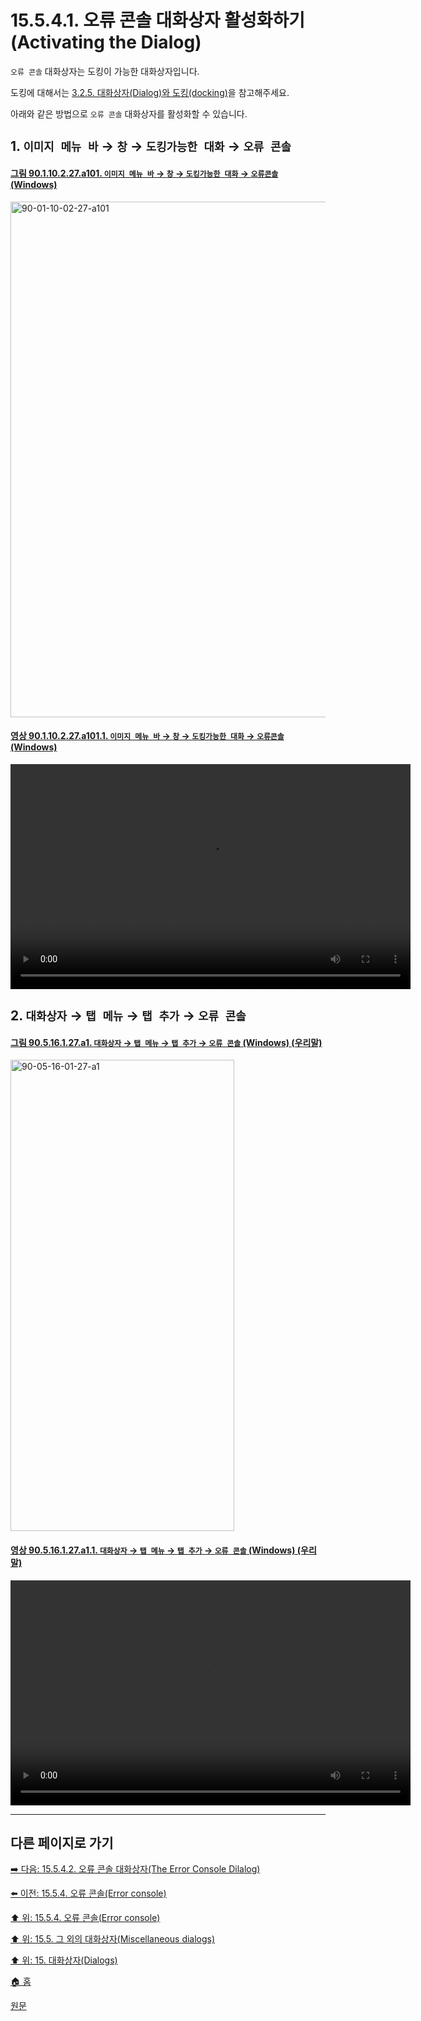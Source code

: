 # 15.5.4.1. 오류 콘솔 대화상자 활성화하기(Activating the Dialog)

`오류 콘솔` 대화상자는 도킹이 가능한 대화상자입니다.

도킹에 대해서는 [3.2.5. 대화상자(Dialog)와 도킹(docking)](./03-02-05-00-dialogs-and-docking.md)을 참고해주세요.

아래와 같은 방법으로 `오류 콘솔` 대화상자를 활성화할 수 있습니다.

<a id="15-05-04-01-s1"></a>

## 1. `이미지 메뉴 바` → `창` → `도킹가능한 대화` → `오류 콘솔`

<a id="90-01-10-02-27-a101"></a>

#### [그림 90.1.10.2.27.a101. `이미지 메뉴 바` → `창` → `도킹가능한 대화` → `오류콘솔` (Windows)](./90-01-10-02-27-error_console.md#90-01-10-02-27-a101)
<img width="980" height="825" alt="90-01-10-02-27-a101" src="https://github.com/user-attachments/assets/88f8bc3a-24ab-4927-8bde-98c66eef2f9d" />

<a id="90-01-10-02-27-a101-01"></a>

#### [영상 90.1.10.2.27.a101.1. `이미지 메뉴 바` → `창` → `도킹가능한 대화` → `오류콘솔` (Windows)](./90-01-10-02-27-error_console.md#90-01-10-02-27-a101-01)
<video controls="controls" width="640" height="360" src="https://github.com/user-attachments/assets/0b257565-7a08-4670-a62f-512a4e01c976"></video>

<a id="15-05-04-01-s2"></a>

## 2. `대화상자` → `탭 메뉴` → `탭 추가` → `오류 콘솔`

<a id="90-05-16-01-27-a1"></a>

#### [그림 90.5.16.1.27.a1. `대화상자` → `탭 메뉴` → `탭 추가` → `오류 콘솔` (Windows) (우리말)](./90-05-16-01-27-error_console.md#90-05-16-01-27-a1)
<img width="358" height="754" alt="90-05-16-01-27-a1" src="https://github.com/user-attachments/assets/8c90cb7a-fb27-4aa8-9cfb-b0be9ec0940d" />

<a id="90-05-16-01-27-a1-01"></a>

#### [영상 90.5.16.1.27.a1.1. `대화상자` → `탭 메뉴` → `탭 추가` → `오류 콘솔` (Windows) (우리말)](./90-05-16-01-27-error_console.md#90-05-16-01-27-a1-01)
<video controls="controls" width="640" height="360" src="https://github.com/user-attachments/assets/9fb47477-002b-416a-ac7c-c80e9a39ab39"></video>

***

## 다른 페이지로 가기

[➡️ 다음: 15.5.4.2. 오류 콘솔 대화상자(The Error Console Dilalog)](./15-05-04-02-00-the_error_console_dialog.md)

[⬅️ 이전: 15.5.4. 오류 콘솔(Error console)](./15-05-04-00-error-console.md)

[⬆️ 위: 15.5.4. 오류 콘솔(Error console)](./15-05-04-00-error-console.md)

[⬆️ 위: 15.5. 그 외의 대화상자(Miscellaneous dialogs)](./15-05-00-miscellaneous-dialogs.md)

[⬆️ 위: 15. 대화상자(Dialogs)](./15-00-dialogs.md)

[🏠 홈](./00-home.md)

[원문](https://docs.gimp.org/2.10/ko/gimp-errors-dialog.html#idm21700)